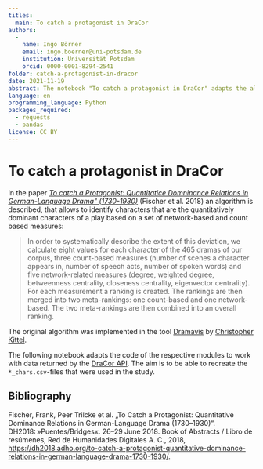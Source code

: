 ```yaml
---
titles:
  main: To catch a protagonist in DraCor
authors:
  -
    name: Ingo Börner
    email: ingo.boerner@uni-potsdam.de
    institution: Universität Potsdam
    orcid: 0000-0001-8294-2541
folder: catch-a-protagonist-in-dracor
date: 2021-11-19
abstract: The notebook "To catch a protagonist in DraCor" adapts the algorithm to identify quantitatively dominant characters presented in the paper "To catch a protagonist" by Fischer, Trilcke et al. for the DraCor API.
language: en
programming_language: Python
packages_required:
  - requests
  - pandas
license: CC BY
---
```


# To catch a protagonist in DraCor

In the paper [*To catch a Protagonist: Quantitatice Domninance Relations in German-Language Drama" (1730-1930)*](https://dh-abstracts.library.cmu.edu/works/6281) (Fischer et al. 2018) an algorithm is described, that allows to identify characters that are the quantitatively dominant characters of a play based on a set of network-based and count based measures:

> In order to systematically describe the extent of this deviation, we calculate eight values for each character of the 465 dramas of our corpus, three count-based measures (number of scenes a character appears in, number of speech acts, number of spoken words) and five network-related measures (degree, weighted degree, betweenness centrality, closeness centrality, eigenvector centrality). For each measurement a ranking is created. The rankings are then merged into two meta-rankings: one count-based and one network-based. The two meta-rankings are then combined into an overall ranking.

The original algorithm was implemented in the tool [Dramavis](https://github.com/lehkost/dramavis) by [Christopher Kittel](https://github.com/chreman). 

The following notebook adapts the code of the respective modules to work with data returned by the [DraCor API](https://dracor.org/doc/api). The aim is to be able to recreate the `*_chars.csv`-files that were used in the study.

## Bibliography
Fischer, Frank, Peer Trilcke et al. „To Catch a Protagonist: Quantitative Dominance Relations in German-Language Drama (1730–1930)“. DH2018: »Puentes/Bridges«. 26–29 June 2018. Book of Abstracts / Libro de resúmenes, Red de Humanidades Digitales A. C., 2018, https://dh2018.adho.org/to-catch-a-protagonist-quantitative-dominance-relations-in-german-language-drama-1730-1930/.
